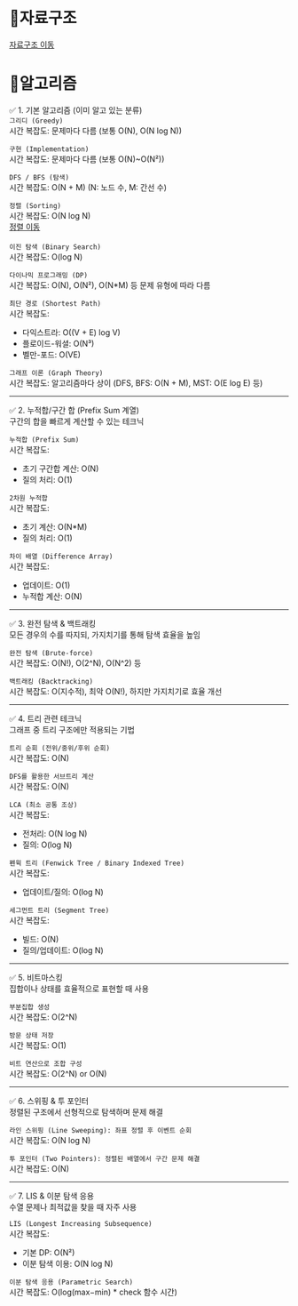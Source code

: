 # 📗자료구조
[자료구조 이동](https://github.com/sungw00ng/Today_I_Learn/blob/main/%EC%9E%90%EB%A3%8C%EA%B5%AC%EC%A1%B0/%EC%A3%BC%EC%9A%94%EC%9E%90%EB%A3%8C%EA%B5%AC%EC%A1%B0%EC%8B%9C%EA%B0%84%EB%B3%B5%EC%9E%A1%EB%8F%84%EC%A0%95%EB%A6%AC.md) <br>
# 📙알고리즘
✅ 1. 기본 알고리즘 (이미 알고 있는 분류)  
`그리디 (Greedy)`  
시간 복잡도: 문제마다 다름 (보통 O(N), O(N log N))

`구현 (Implementation)` <br>
시간 복잡도: 문제마다 다름 (보통 O(N)~O(N²))

`DFS / BFS (탐색)` <br>
시간 복잡도: O(N + M) (N: 노드 수, M: 간선 수)

`정렬 (Sorting)`  
시간 복잡도: O(N log N)<br>
[정렬 이동](https://github.com/sungw00ng/Today_I_Learn/tree/main/%EC%9E%90%EB%A3%8C%EA%B5%AC%EC%A1%B0/Sortings) <br>
<br>
`이진 탐색 (Binary Search)`  
시간 복잡도: O(log N)

`다이나믹 프로그래밍 (DP)`  
시간 복잡도: O(N), O(N²), O(N*M) 등 문제 유형에 따라 다름

`최단 경로 (Shortest Path)`  
시간 복잡도:  
- 다익스트라: O((V + E) log V)  
- 플로이드-워셜: O(N³)  
- 벨만-포드: O(VE)

`그래프 이론 (Graph Theory)`  
시간 복잡도: 알고리즘마다 상이 (DFS, BFS: O(N + M), MST: O(E log E) 등)

---

✅ 2. 누적합/구간 합 (Prefix Sum 계열)  
구간의 합을 빠르게 계산할 수 있는 테크닉  

`누적합 (Prefix Sum)`  
시간 복잡도:  
- 초기 구간합 계산: O(N)  
- 질의 처리: O(1)

`2차원 누적합`  
시간 복잡도:  
- 초기 계산: O(N*M)  
- 질의 처리: O(1)

`차이 배열 (Difference Array)`  
시간 복잡도:  
- 업데이트: O(1)  
- 누적합 계산: O(N)

---

✅ 3. 완전 탐색 & 백트래킹  
모든 경우의 수를 따지되, 가지치기를 통해 탐색 효율을 높임  

`완전 탐색 (Brute-force)`  
시간 복잡도: O(N!), O(2^N), O(N^2) 등

`백트래킹 (Backtracking)`  
시간 복잡도: O(지수적), 최악 O(N!), 하지만 가지치기로 효율 개선

---

✅ 4. 트리 관련 테크닉  
그래프 중 트리 구조에만 적용되는 기법  

`트리 순회 (전위/중위/후위 순회)`  
시간 복잡도: O(N)

`DFS를 활용한 서브트리 계산`  
시간 복잡도: O(N)

`LCA (최소 공통 조상)`  
시간 복잡도:  
- 전처리: O(N log N)  
- 질의: O(log N)

`펜윅 트리 (Fenwick Tree / Binary Indexed Tree)`  
시간 복잡도:  
- 업데이트/질의: O(log N)

`세그먼트 트리 (Segment Tree)`  
시간 복잡도:  
- 빌드: O(N)  
- 질의/업데이트: O(log N)

---

✅ 5. 비트마스킹  
집합이나 상태를 효율적으로 표현할 때 사용  

`부분집합 생성`  
시간 복잡도: O(2^N)

`방문 상태 저장`  
시간 복잡도: O(1)

`비트 연산으로 조합 구성`  
시간 복잡도: O(2^N) or O(N)

---

✅ 6. 스위핑 & 투 포인터  
정렬된 구조에서 선형적으로 탐색하며 문제 해결  

`라인 스위핑 (Line Sweeping): 좌표 정렬 후 이벤트 순회`  
시간 복잡도: O(N log N)

`투 포인터 (Two Pointers): 정렬된 배열에서 구간 문제 해결`  
시간 복잡도: O(N)

---

✅ 7. LIS & 이분 탐색 응용  
수열 문제나 최적값을 찾을 때 자주 사용  

`LIS (Longest Increasing Subsequence)`  
시간 복잡도:  
- 기본 DP: O(N²)  
- 이분 탐색 이용: O(N log N)

`이분 탐색 응용 (Parametric Search)`  
시간 복잡도: O(log(max−min) * check 함수 시간)
